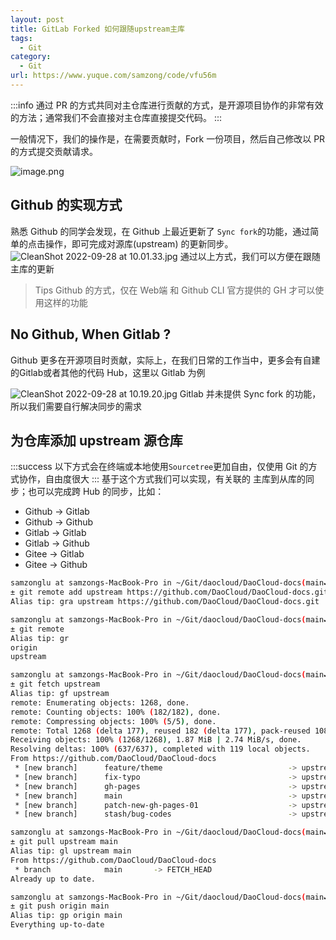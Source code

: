```yaml
---
layout: post
title: GitLab Forked 如何跟随upstream主库
tags:
  - Git
category:
  - Git
url: https://www.yuque.com/samzong/code/vfu56m
---
```


:::info
通过 PR 的方式共同对主仓库进行贡献的方式，是开源项目协作的非常有效的方法；通常我们不会直接对主仓库直接提交代码。
:::

一般情况下，我们的操作是，在需要贡献时，Fork 一份项目，然后自己修改以 PR 的方式提交贡献请求。

![image.png](http://ipic-typora-samzong.oss-cn-qingdao.aliyuncs.com//uPic/1664330743895-9b2e0dc6-527e-4bcd-8b63-c223aa634b8f.png?x-oss-process=image/resize,w_960,m_lfit "一份完整的 Github贡献指南")

## Github 的实现方式

熟悉 Github 的同学会发现，在 Github 上最近更新了 `Sync fork`的功能，通过简单的点击操作，即可完成对源库(upstream) 的更新同步。
![CleanShot 2022-09-28 at 10.01.33.jpg](http://ipic-typora-samzong.oss-cn-qingdao.aliyuncs.com//uPic/1664330528512-563a5536-1734-4fd0-b41c-9c5d121327e0.jpeg?x-oss-process=image/resize,w_960,m_lfit "当 upstream 超前时，提示 update branch")
通过以上方式，我们可以方便在跟随主库的更新

> Tips Github 的方式，仅在 Web端 和 Github CLI 官方提供的 GH 才可以使用这样的功能

## No Github, When Gitlab ?

Github 更多在开源项目时贡献，实际上，在我们日常的工作当中，更多会有自建的Gitlab或者其他的代码 Hub，这里以 Gitlab 为例

![CleanShot 2022-09-28 at 10.19.20.jpg](http://ipic-typora-samzong.oss-cn-qingdao.aliyuncs.com//uPic/1664331575915-853554f5-c047-4f14-8e79-67e2214429bc.jpeg?x-oss-process=image/resize,w_960,m_lfit "gitlab 默认项目首页")
Gitlab 并未提供 Sync fork 的功能，所以我们需要自行解决同步的需求

## 为仓库添加 upstream 源仓库

:::success
以下方式会在终端或本地使用`Sourcetree`更加自由，仅使用 Git 的方式协作，自由度很大
:::
基于这个方式我们可以实现，有关联的 主库到从库的同步；也可以完成跨 Hub 的同步，比如：

- Github ->  Gitlab
- Github -> Github
- Gitlab  -> Gitlab
- Gitlab  ->  Github
- Gitee  ->  Gitlab
- Gitee -> Github

```bash
samzonglu at samzongs-MacBook-Pro in ~/Git/daocloud/DaoCloud-docs(main✔)
± git remote add upstream https://github.com/DaoCloud/DaoCloud-docs.git
Alias tip: gra upstream https://github.com/DaoCloud/DaoCloud-docs.git

samzonglu at samzongs-MacBook-Pro in ~/Git/daocloud/DaoCloud-docs(main✔)
± git remote
Alias tip: gr
origin
upstream

samzonglu at samzongs-MacBook-Pro in ~/Git/daocloud/DaoCloud-docs(main✔)
± git fetch upstream
Alias tip: gf upstream
remote: Enumerating objects: 1268, done.
remote: Counting objects: 100% (182/182), done.
remote: Compressing objects: 100% (5/5), done.
remote: Total 1268 (delta 177), reused 182 (delta 177), pack-reused 1086
Receiving objects: 100% (1268/1268), 1.87 MiB | 2.74 MiB/s, done.
Resolving deltas: 100% (637/637), completed with 119 local objects.
From https://github.com/DaoCloud/DaoCloud-docs
 * [new branch]      feature/theme                            -> upstream/feature/theme
 * [new branch]      fix-typo                                 -> upstream/fix-typo
 * [new branch]      gh-pages                                 -> upstream/gh-pages
 * [new branch]      main                                     -> upstream/main
 * [new branch]      patch-new-gh-pages-01                    -> upstream/patch-new-gh-pages-01
 * [new branch]      stash/bug-codes                          -> upstream/stash/bug-codes

samzonglu at samzongs-MacBook-Pro in ~/Git/daocloud/DaoCloud-docs(main✔)
± git pull upstream main
Alias tip: gl upstream main
From https://github.com/DaoCloud/DaoCloud-docs
 * branch            main       -> FETCH_HEAD
Already up to date.

samzonglu at samzongs-MacBook-Pro in ~/Git/daocloud/DaoCloud-docs(main✔)
± git push origin main
Alias tip: gp origin main
Everything up-to-date
```

